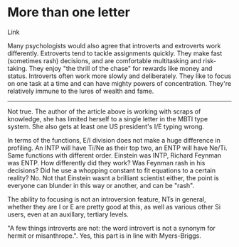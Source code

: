 # More than one letter

Link

Many psychologists would also agree that introverts and extroverts work differently. Extroverts tend to tackle assignments quickly. They make fast (sometimes rash) decisions, and are comfortable multitasking and risk- taking. They enjoy "the thrill of the chase" for rewards like money and status. Introverts often work more slowly and deliberately. They like to focus on one task at a time and can have mighty powers of concentration. They're relatively immune to the lures of wealth and fame.

---

Not true. The author of the article above is working with scraps of knowledge, she has limited herself to a single letter in the MBTI type system. She also gets at least one US president's I/E typing wrong.

In terms of the functions, E/I division does not make a huge difference in profiling. An INTP will have Ti/Ne as their top two, an ENTP will have Ne/Ti. Same functions with different order. Einstein was INTP, Richard Feynman was ENTP. How differently did they work? Was Feynman rash in his decisions? Did he use a whopping constant to fit equations to a certain reality? No. Not that Einstein wasnt a brilliant scientist either, the point is everyone can blunder in this way or another, and can be "rash".

The ability to focusing is not an introversion feature, NTs in general, whether they are I or E are pretty good at this, as well as various other Si users, even at an auxillary, tertiary levels.

"A few things introverts are not: the word introvert is not a synonym for hermit or misanthrope.". Yes, this part is in line with Myers-Briggs.
